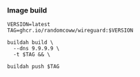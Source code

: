 ### Image build

```
VERSION=latest
TAG=ghcr.io/randomcoww/wireguard:$VERSION

buildah build \
  --dns 9.9.9.9 \
  -t $TAG && \

buildah push $TAG
```